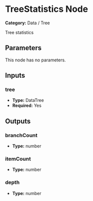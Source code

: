 
# TreeStatistics Node

**Category:** Data / Tree

Tree statistics

## Parameters

This node has no parameters.

## Inputs


### tree
- **Type:** DataTree
- **Required:** Yes



## Outputs


### branchCount
- **Type:** number



### itemCount
- **Type:** number



### depth
- **Type:** number




